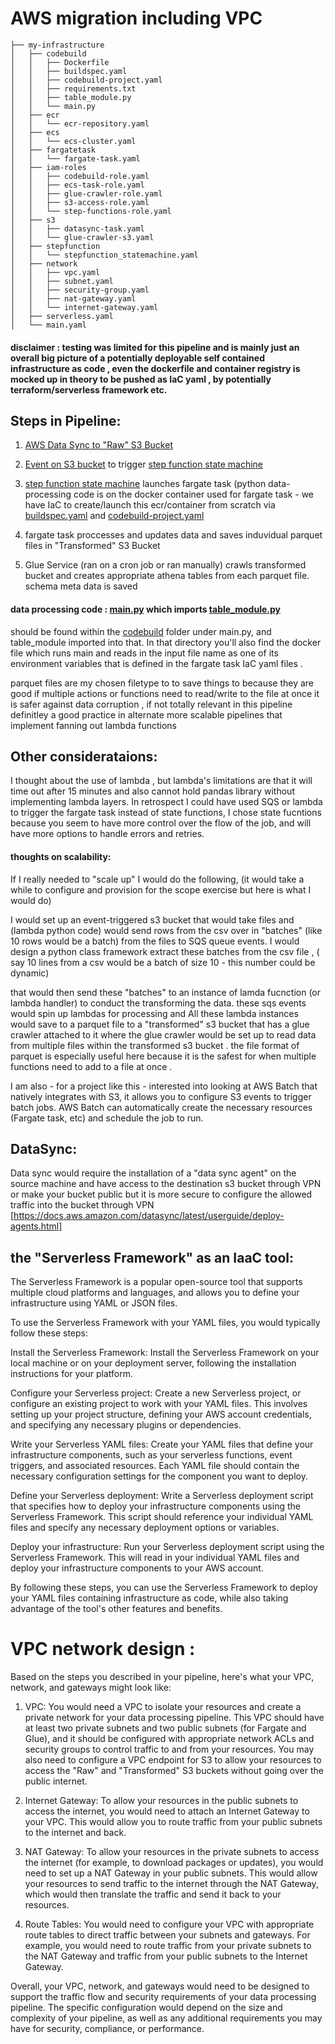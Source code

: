 # AWS migration including VPC
```
├── my-infrastructure
│   ├── codebuild
│   │   ├── Dockerfile
│   │   ├── buildspec.yaml
│   │   ├── codebuild-project.yaml
│   │   ├── requirements.txt
│   │   ├── table_module.py
│   │   └── main.py
│   ├── ecr
│   │   └── ecr-repository.yaml
│   ├── ecs
│   │   └── ecs-cluster.yaml
│   ├── fargatetask
│   │   └── fargate-task.yaml
│   ├── iam-roles
│   │   ├── codebuild-role.yaml
│   │   ├── ecs-task-role.yaml
│   │   ├── glue-crawler-role.yaml
│   │   ├── s3-access-role.yaml
│   │   └── step-functions-role.yaml
│   ├── s3
│   │   ├── datasync-task.yaml
│   │   └── glue-crawler-s3.yaml
│   ├── stepfunction
│   │   └── stepfunction_statemachine.yaml
│   ├── network
│   │   ├── vpc.yaml
│   │   ├── subnet.yaml
│   │   ├── security-group.yaml
│   │   ├── nat-gateway.yaml
│   │   └── internet-gateway.yaml
│   ├── serverless.yaml
│   └── main.yaml

```

#### disclaimer : testing was limited for this pipeline and is mainly just an overall big picture of a potentially deployable self contained infrastructure as code , even the dockerfile and container registry is mocked up in theory to be pushed as IaC yaml , by potentially terraform/serverless framework etc.

## Steps in Pipeline:
1. [AWS Data Sync to "Raw" S3 Bucket](README.md#DataSync)
2. [Event on S3 bucket](https://github.com/duboyal/AWS_migration/blob/main/my-infrastructure/s3/datasync/datasync-task.yaml) to trigger [step function state machine](https://github.com/duboyal/AWS_migration/blob/main/my-infrastructure/s3/datasync/datasync-task.yaml)

3. [step function state machine](https://github.com/duboyal/AWS_migration/blob/main/my-infrastructure/stepfunction/stepfunction_statemachine.yaml) launches fargate task (python data-processing code is on the docker container used for fargate task - we have IaC to create/launch this ecr/container from scratch via [buildspec.yaml](https://github.com/duboyal/AWS_migration/blob/main/my-infrastructure/codebuild/buildspec.yaml) and [codebuild-project.yaml](https://github.com/duboyal/AWS_migration/blob/main/my-infrastructure/codebuild/codebuild-project.yaml)
4. fargate task proccesses and updates data and saves induvidual parquet files in "Transformed" S3 Bucket
5. Glue Service (ran on a cron job or ran manually) crawls transformed bucket and creates appropriate athena tables from each parquet file. schema meta data is saved 

#### data processing code : [main.py](https://github.com/duboyal/AWS_migration/blob/main/my-infrastructure/codebuild/main.py) which imports [table_module.py](https://github.com/duboyal/AWS_migration/blob/main/my-infrastructure/codebuild/table_module.py)

should be found within the [codebuild](https://github.com/duboyal/AWS_migration/tree/main/my-infrastructure/codebuild) folder under main.py, and table_module imported into that. In that directory you'll also find the docker file which runs main and reads in the input file name as one of its environment variables that is defined in the fargate task IaC yaml files . 

parquet files are my chosen filetype to to save things to because they are good if multiple actions or functions need to read/write to the file at once it is safer against data corruption , if not totally relevant in this pipeline definitley a good practice in alternate more scalable pipelines that implement fanning out lambda functions 

## Other considerataions:

I thought about the use of lambda , but lambda's limitations are that it will time out after 15 minutes and also cannot hold pandas library without implementing lambda layers. In retrospect I could have used SQS or lambda to trigger the fargate task instead of state functions, I chose state fucntions because you seem to have more control over the flow of the job, and will have more options to handle errors and retries.

#### thoughts on scalability:
If I really needed to "scale up" I would do the following, (it would take a while to configure and provision for the scope exercise but here is what I would do)

I would set up an event-triggered s3 bucket that would take files and (lambda python code) would send rows from the csv over in "batches" (like 10 rows would be a batch) from the files to SQS queue events. I would design a python class framework extract these batches from the csv file , ( say 10 lines from a csv would be a batch of size 10 - this number could be dynamic)

that would then send these "batches" to an instance of lamda fucnction (or lambda handler) to conduct the transforming the data. these sqs events would spin up lambdas for processing and All these lambda instances would save to a parquet file to a "transformed" s3 bucket that has a glue crawler attached to it where the glue crawler would be set up to read data from multiple files within the transformed s3 bucket . the file format of parquet is especially useful here because it is the safest for when multiple functions need to add to a file at once .

I am also - for a project like this - interested into looking at AWS Batch that natively integrates with S3, it allows you to configure S3 events to trigger batch jobs. AWS Batch can automatically create the necessary resources (Fargate task, etc) and schedule the job to run.



## DataSync:

Data sync would require the installation of a "data sync agent" on the source machine and have access to the destination s3 bucket through VPN or make your bucket public but it is more secure to configure the allowed traffic into the bucket through VPN
[https://docs.aws.amazon.com/datasync/latest/userguide/deploy-agents.html]

## the "Serverless Framework" as an IaaC tool:

The Serverless Framework is a popular open-source tool that supports multiple cloud platforms and languages, and allows you to define your infrastructure using YAML or JSON files.

To use the Serverless Framework with your YAML files, you would typically follow these steps:

Install the Serverless Framework: Install the Serverless Framework on your local machine or on your deployment server, following the installation instructions for your platform.

Configure your Serverless project: Create a new Serverless project, or configure an existing project to work with your YAML files. This involves setting up your project structure, defining your AWS account credentials, and specifying any necessary plugins or dependencies.

Write your Serverless YAML files: Create your YAML files that define your infrastructure components, such as your serverless functions, event triggers, and associated resources. Each YAML file should contain the necessary configuration settings for the component you want to deploy.

Define your Serverless deployment: Write a Serverless deployment script that specifies how to deploy your infrastructure components using the Serverless Framework. This script should reference your individual YAML files and specify any necessary deployment options or variables.

Deploy your infrastructure: Run your Serverless deployment script using the Serverless Framework. This will read in your individual YAML files and deploy your infrastructure components to your AWS account.

By following these steps, you can use the Serverless Framework to deploy your YAML files containing infrastructure as code, while also taking advantage of the tool's other features and benefits.

# VPC network design :
Based on the steps you described in your pipeline, here's what your VPC, network, and gateways might look like:

1) VPC: You would need a VPC to isolate your resources and create a private network for your data processing pipeline. This VPC should have at least two private subnets and two public subnets (for Fargate and Glue), and it should be configured with appropriate network ACLs and security groups to control traffic to and from your resources. You may also need to configure a VPC endpoint for S3 to allow your resources to access the "Raw" and "Transformed" S3 buckets without going over the public internet.

2) Internet Gateway: To allow your resources in the public subnets to access the internet, you would need to attach an Internet Gateway to your VPC. This would allow you to route traffic from your public subnets to the internet and back.

3) NAT Gateway: To allow your resources in the private subnets to access the internet (for example, to download packages or updates), you would need to set up a NAT Gateway in your public subnets. This would allow your resources to send traffic to the internet through the NAT Gateway, which would then translate the traffic and send it back to your resources.

4) Route Tables: You would need to configure your VPC with appropriate route tables to direct traffic between your subnets and gateways. For example, you would need to route traffic from your private subnets to the NAT Gateway and traffic from your public subnets to the Internet Gateway.

Overall, your VPC, network, and gateways would need to be designed to support the traffic flow and security requirements of your data processing pipeline. The specific configuration would depend on the size and complexity of your pipeline, as well as any additional requirements you may have for security, compliance, or performance.

